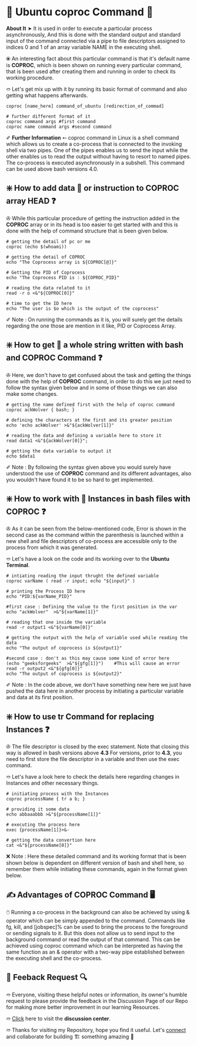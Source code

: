 # 💠 Ubuntu coproc Command 🛅

**About It** ➤ It is used in order to execute a particular process asynchronously, And this is done with the standard output and standard input of the command connected via a pipe to file descriptors assigned to indices 0 and 1 of an array variable NAME in the executing shell.

⦿ An interesting fact about this particular command is that it's default name is **COPROC**, which is been shown on running every particular command, that is been used after creating them and running in order to check its working procedure.

➱ Let's get mix up with it by running its basic format of command and also getting what happens afterwards.

```
coproc [name_here] command_of_ubuntu [redirection_of_commad]

# further different format of it
coproc command args #first command
coproc name command args #second command
```

✐ **Further Information** ➵ coproc command in Linux is a shell command which allows us to create a co-process that is connected to the invoking shell via two pipes. One of the pipes enables us to send the input while the other enables us to read the output without having to resort to named pipes. The co-process is executed asynchronously in a subshell. This command can be used above bash versions 4.0.

## ❇️ How to add data 🤔 or instruction to COPROC array HEAD ❓

✇ While this particular procedure of getting the instruction added in the **COPROC** array or in its head is too easier to get started with and this is done with the help of command structure that is been given below.

```
# getting the detail of pc or me
coproc (echo $(whoami))

# getting the detail of COPROC
echo "The Coprocess array is ${COPROC[@]}"

# Getting the PID of Coprocess
echo "The Coprocess PID is : ${COPROC_PID}"

# reading the data related to it
read -r o <&"${COPROC[0]}"

# time to get the ID here
echo "The user is $o which is the output of the coprocess"
```

✐ Note : On running the commands as it is, you will surely get the details regarding the one those are mention in it like, PID or Coprocess Array.

## ❇️ How to get 🤔 a whole string written with bash and COPROC Command ❓

✇ Here, we don't have to get confused about the task and getting the things done with the help of **COPROC** command, in order to do this we just need to follow the syntax given below and in some of those things we can also make some changes.

```
# getting the name defined first with the help of coproc command
coproc ackWolver { bash; }

# defining the characters at the first and its greater position
echo 'echo ackWolver' >&"${ackWolver[1]}"

# reading the data and defining a variable here to store it
read data1 <&"${ackWolver[0]}";

# getting the data variable to output it
echo $data1
```

✐ Note : By following the syntax given above you would surely have understood the use of **COPROC** command and its different advantages, also you wouldn't have found it to be so hard to get implemented.

## ❇️ How to work with 🤔 Instances in bash files with COPROC ❓

✇ As it can be seen from the below-mentioned code, Error is shown in the second case as the command within the parenthesis is launched within a new shell and file descriptors of co-process are accessible only to the process from which it was generated. 

➱ Let's have a look on the code and its working over to the **Ubuntu Terminal**.

```
# intiating reading the input thrught the defined variable
coproc varName ( read -r input; echo "${input}" )

# printing the Process ID here
echo "PID:${varName_PID}"

#first case : Defining the value to the first position in the var
echo "ackWolver"  >&"${varName[1]}"

# reading that one inside the variable
read -r output1 <&"${varName[0]}"

# getting the output with the help of variable used while reading the data
echo "The output of coprocess is ${output1}"

#second case : don't as this may cause some kind of error here                                     
(echo "geeksforgeeks"  >&"${gfg[1]}")    #This will cause an error                     
read -r output2 <&"${gfg[0]}"
echo "The output of coprocess is ${output2}"
```

✐ Note : In the code above, we don't have something new here we just have pushed the data here in another process by initiating a particular variable and data at its first position.

## ❇️ How to use tr Command for replacing Instances ❓

✇ The file descriptor is closed by the exec statement. Note that closing this way is allowed in bash versions above **4.3** For versions, prior to **4.3**, you need to first store the file descriptor in a variable and then use the exec command.

➱ Let's have a look here to check the details here  regarding changes in Instances and other necessary things.

```
# initiating process with the Instances
coproc processName { tr a b; }

# providing it some data
echo abbaaabbb >&"${processName[1]}"

# executing the process here
exec {processName[1]}>&-

# getting the data convertion here
cat <&"${processName[0]}"
```

❌ Note : Here these detailed command and its working format that is been shown below is dependent on different version of bash and shell here, so remember them while initiating these commands, again in the format given below.

## ✍ Advantages of COPROC Command 🖥️

🖱️ Running a co-process in the background can also be achieved by using & operator which can be simply appended to the command. Commands like fg, kill, and [jobspec]% can be used to bring the process to the foreground or sending signals to it. But this does not allow us to send input to the background command or read the output of that command. This can be achieved using coproc command which can be interpreted as having the same function as an & operator with a two-way pipe established between the executing shell and the co-process. 

## 📑 Feeback Request 🔍

➱ Everyone, visiting these helpful notes or information, its owner's humble request to please provide the feedback in the Discussion Page of our Repo for making more better improvement in our learning Resources.

➱ [Click](https://github.com/ackwolver335/Ubun2World/discussions) here to visit the **discussion center**.

➱ Thanks for visiting my Repository, hope you find it useful. Let's [connect](https://github.com/ackwolver335) and collaborate for building 🏗️ something amazing 🗿